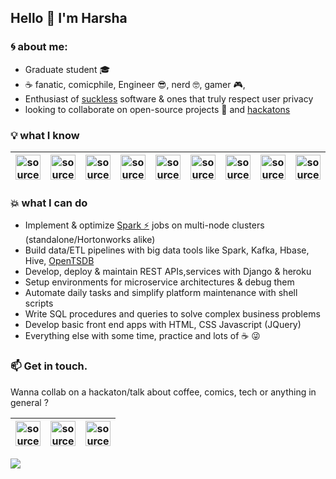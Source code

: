 ## Hello 👋 I'm Harsha

### :cyclone: about me:
- Graduate student :mortar_board:
- :coffee: fanatic, comicphile, Engineer :sunglasses:, nerd :nerd_face:, gamer :video_game:,
- Enthusiast of [suckless](https://suckless.org/) software & ones that truly respect user privacy
- looking to collaborate on open-source projects :star2: and [hackatons](https://devpost.com/harsha993)

### :bulb: what I know

| <a href="https://i.imgur.com/cMoWq8K.png"><img src="https://i.imgur.com/cMoWq8K.png" width=40px height=40px title="source: imgur.com" /></a> | <a href="https://i.imgur.com/5ZmVtbw.png"><img src="https://i.imgur.com/5ZmVtbw.png" width=40px height=40px title="source: imgur.com" /></a> | <a href="https://i.imgur.com/CwKJykH.png"><img src="https://i.imgur.com/CwKJykH.png" width=40px height=40px title="source: imgur.com" /></a> | <a href="https://i.imgur.com/0MjekLP.png"><img src="https://i.imgur.com/0MjekLP.png" width=40px height=40px title="source: imgur.com" /></a> | <a href="https://i.imgur.com/oEu53or.png"><img src="https://i.imgur.com/oEu53or.png" width=40px height=40px title="source: imgur.com" /></a> | <a href="https://i.imgur.com/LxhprMM.png"><img src="https://i.imgur.com/LxhprMM.png" width=40px height=40px title="source: imgur.com" /></a> | <a href="https://i.imgur.com/Cs2tBrX.png"><img src="https://i.imgur.com/Cs2tBrX.png" width=40px height=40px title="source: imgur.com" /></a> | <a href="https://i.imgur.com/lbPduyG.png"><img src="https://i.imgur.com/lbPduyG.png" width=40px height=40px title="source: imgur.com" /></a> | <a href="https://i.imgur.com/oYd5O8K.png"><img src="https://i.imgur.com/oYd5O8K.png" width=40px height=40px title="source: imgur.com" /></a>
|---|---|---|---|---|---|---|---|---|

### :boom: what I can do
- Implement & optimize [Spark ⚡](https://spark.apache.org/) jobs on multi-node clusters (standalone/Hortonworks alike)
- Build data/ETL pipelines with big data tools like Spark, Kafka, Hbase, Hive, [OpenTSDB](http://opentsdb.net)
- Develop, deploy & maintain REST APIs,services with Django & heroku
- Setup environments for microservice architectures & debug them
- Automate daily tasks and simplify platform maintenance with shell scripts
- Write SQL procedures and queries to solve complex business problems
- Develop basic front end apps with HTML, CSS Javascript (JQuery)
- Everything else with some time, practice and lots of ☕ 😜

### 📫 Get in touch.

Wanna collab on a hackaton/talk about coffee, comics, tech or anything in general ?

| <a href="https://www.linkedin.com/in/iharshadev" target="_blank" rel="noopener noreferrer"><img src="https://i.imgur.com/kF9HMpz.png" width=40px height=40px title="source: imgur.com" /></a> | <a href="https://devpost.com/harsha993" target="_blank" rel="noopener noreferrer"><img src="https://i.imgur.com/mBzRAXo.png" width=40px height=40px title="source: imgur.com" /></a> | <a href="https://www.instagram.com/maybewankenobi" target="_blank" rel="noopener noreferrer"><img src="https://i.imgur.com/FukmRzq.png" width=40px height=40px title="source: imgur.com" /></a>
|---|---|---|


![](https://komarev.com/ghpvc/?username=iharshadev&color=blueviolet&label=stalk+counter+👀)
